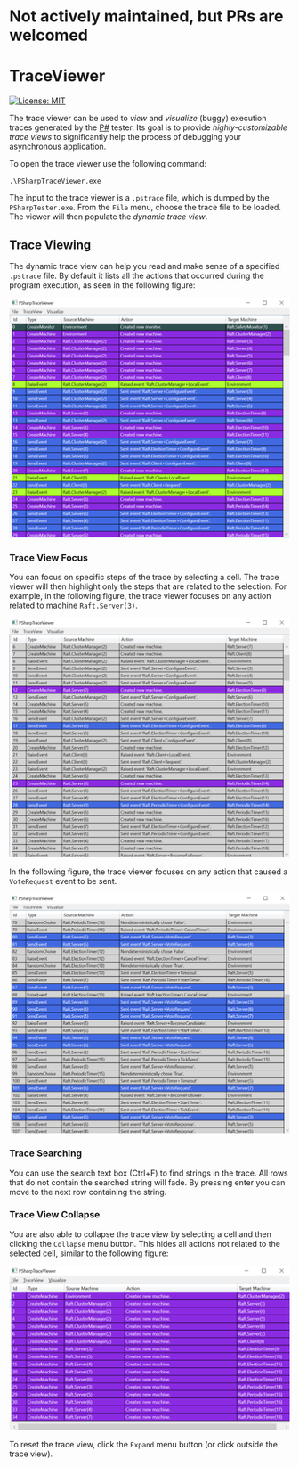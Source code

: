 # Not actively maintained, but PRs are welcomed

# TraceViewer
[![License: MIT](https://img.shields.io/badge/License-MIT-yellow.svg)](https://opensource.org/licenses/MIT)

The trace viewer can be used to _view_ and _visualize_ (buggy) execution traces generated by the [P#](https://github.com/p-org/PSharp) tester. Its goal is to provide _highly-customizable trace views_ to significantly help the process of debugging your asynchronous application.

To open the trace viewer use the following command:
```
.\PSharpTraceViewer.exe
```

The input to the trace viewer is a `.pstrace` file, which is dumped by the `PSharpTester.exe`. From the `File` menu, choose the trace file to be loaded. The viewer will then populate the _dynamic trace view_.

## Trace Viewing
The dynamic trace view can help you read and make sense of a specified `.pstrace` file. By default it lists all the actions that occurred during the program execution, as seen in the following figure:

![](./Images/trace_viewer_0.png)

### Trace View Focus
You can focus on specific steps of the trace by selecting a cell. The trace viewer will then highlight only the steps that are related to the selection. For example, in the following figure, the trace viewer focuses on any action related to machine `Raft.Server(3)`.

![](./Images/trace_viewer_1.png)

In the following figure, the trace viewer focuses on any action that caused a `VoteRequest` event to be sent.

![](./Images/trace_viewer_2.png)

### Trace Searching
You can use the search text box (Ctrl+F) to find strings in the trace. All rows that do not contain the searched string will fade. By pressing enter you can move to the next row containing the string.

### Trace View Collapse
You are also able to collapse the trace view by selecting a cell and then clicking the `Collapse` menu button. This hides all actions not related to the selected cell, similar to the following figure:

![](./Images/trace_viewer_3.png)

To reset the trace view, click the `Expand` menu button (or click outside the trace view).
